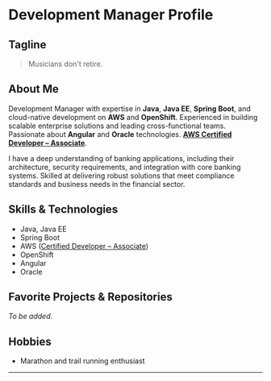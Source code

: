 # Development Manager Profile

## Tagline
> Musicians don't retire.

## About Me

Development Manager with expertise in **Java**, **Java EE**, **Spring Boot**, and cloud-native development on **AWS** and **OpenShift**. Experienced in building scalable enterprise solutions and leading cross-functional teams. Passionate about **Angular** and **Oracle** technologies. [**AWS Certified Developer – Associate**](https://www.credly.com/badges/a26c6b22-62c7-4c1c-bf11-042884adebdb).

I have a deep understanding of banking applications, including their architecture, security requirements, and integration with core banking systems. Skilled at delivering robust solutions that meet compliance standards and business needs in the financial sector.

## Skills & Technologies

- Java, Java EE
- Spring Boot
- AWS ([Certified Developer – Associate](https://www.credly.com/badges/a26c6b22-62c7-4c1c-bf11-042884adebdb))
- OpenShift
- Angular
- Oracle

## Favorite Projects & Repositories

*To be added.*

## Hobbies

- Marathon and trail running enthusiast

---
